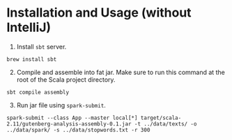# Installation and Usage (without IntelliJ)

  1. Install `sbt` server.

```
brew install sbt
```

  2. Compile and assemble into fat jar. Make sure to run this command at the root of the Scala project directory.

```
sbt compile assembly
```

  3. Run jar file using `spark-submit`.

```
spark-submit --class App --master local[*] target/scala-2.11/gutenberg-analysis-assembly-0.1.jar -t ../data/texts/ -o ../data/spark/ -s ../data/stopwords.txt -r 300
```

